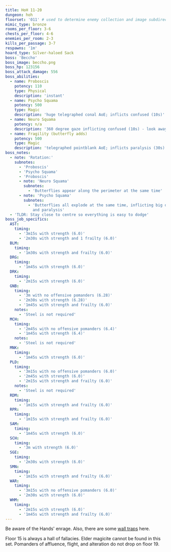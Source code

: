 ```yaml
---
title: HoH 11-20
dungeon: hoh
floorset: '011' # used to determine enemy collection and image subdirectory
mimic_type: bronze
rooms_per_floor: 3-6
chests_per_floor: 4-6
enemies_per_room: 2-3
kills_per_passage: 3-7
respawns: '1m'
hoard_type: Silver-haloed Sack
boss: 'Beccho'
boss_image: beccho.png
boss_hp: 123156
boss_attack_damage: 556
boss_abilities:
  - name: Proboscis
    potency: 110
    type: Physical
    description: 'instant'
  - name: Psycho Squama
    potency: 500
    type: Magic
    description: 'huge telegraphed conal AoE; inflicts confused (10s)'
  - name: Neuro Squama
    potency: n/a
    description: '360 degree gaze inflicting confused (10s) - look away!'
  - name: Fragility (butterfly adds)
    potency: 500
    type: Magic
    description: 'telegraphed pointblank AoE; inflicts paralysis (30s)'
boss_notes:
  - note: 'Rotation:'
    subnotes:
      - 'Proboscis'
      - 'Psycho Squama'
      - 'Proboscis'
      - note: 'Neuro Squama'
        subnotes:
          - 'Butterflies appear along the perimeter at the same time'
      - note: 'Psycho Squama'
        subnotes:
          - 'Butterflies all explode at the same time, inflicting big damage
            and paralysis'
  - 'TLDR: Stay close to centre so everything is easy to dodge'
boss_job_specifics:
  AST:
    timing:
      - '3m15s with strength (6.0)'
      - '2m30s with strength and 1 frailty (6.0)'
  BLM:
    timing:
      - '1m30s with strength and frailty (6.0)'
  DRG:
    timing:
      - '1m45s with strength (6.0)'
  DRK:
    timing:
      - '2m15s with strength (6.0)'
  GNB:
    timing:
      - '3m with no offensive pomanders (6.28)'
      - '2m30s with strength (6.28)'
      - '1m45s with strength and frailty (6.0)'
    notes:
      - 'Steel is not required'
  MCH:
    timing:
      - '2m45s with no offensive pomanders (6.4)'
      - '1m45s with strength (6.4)'
    notes:
      - 'Steel is not required'
  MNK:
    timing:
      - '1m45s with strength (6.0)'
  PLD:
    timing:
      - '3m15s with no offensive pomanders (6.0)'
      - '2m45s with strength (6.0)'
      - '2m15s with strength and frailty (6.0)'
    notes:
      - 'Steel is not required'
  RDM:
    timing:
      - '1m15s with strength and frailty (6.0)'
  RPR:
    timing:
      - '1m15s with strength and frailty (6.0)'
  SAM:
    timing:
      - '1m45s with strength (6.0)'
  SCH:
    timing:
      - '3m with strength (6.0)'
  SGE:
    timing:
      - '2m30s with strength (6.0)'
  SMN:
    timing:
      - '1m15s with strength and frailty (6.0)'
  WAR:
    timing:
      - '3m15s with no offensive pomanders (6.0)'
      - '2m30s with strength (6.0)'
  WHM:
    timing:
      - '2m15s with strength (6.0)'
      - '1m45s with strength and frailty (6.0)'
---
```


Be aware of the Hands' enrage. Also, there are some
[wall traps](/wall_traps.html#hoh-1-19) here.

Floor 15 is always a hall of fallacies. Elder magicite cannot be found in this
set. Pomanders of affluence, flight, and alteration do not drop on floor 19.
